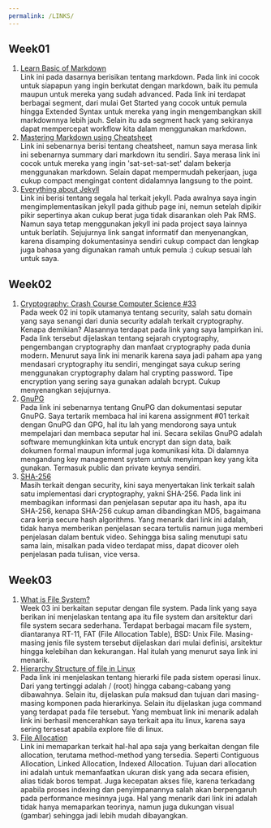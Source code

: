 ```yaml
---
permalink: /LINKS/
---
```


## Week01
1. [Learn Basic of Markdown](https://www.markdownguide.org/)\
Link ini pada dasarnya berisikan tentang markdown. Pada link ini cocok untuk siapapun yang ingin berkutat dengan markdown, baik itu pemula maupun untuk mereka yang sudah advanced. Pada link ini terdapat berbagai segment, dari mulai Get Started yang cocok untuk pemula hingga Extended Syntax untuk mereka yang ingin mengembangkan skill markdownnya lebih jauh. Selain itu ada segment hack yang sekiranya dapat mempercepat workflow kita dalam menggunakan markdown.
2. [Mastering Markdown using Cheatsheet](https://github.com/adam-p/markdown-here/wiki/Markdown-Cheatsheet)\
Link ini sebenarnya berisi tentang cheatsheet, namun saya merasa link ini sebenarnya summary dari markdown itu sendiri. Saya merasa link ini cocok untuk mereka yang ingin 'sat-set-sat-set' dalam bekerja menggunakan markdown. Selain dapat mempermudah pekerjaan, juga cukup compact mengingat content didalamnya langsung to the point.
3. [Everything about Jekyll](https://jekyllrb.com/docs/)\
Link ini berisi tentang segala hal terkait jekyll. Pada awalnya saya ingin mengimplementasikan jekyll pada github page ini, nemun setelah dipikir pikir sepertinya akan cukup berat juga tidak disarankan oleh Pak RMS. Namun saya tetap menggunakan jekyll ini pada project saya lainnya untuk berlatih. Sejujurnya link sangat informatif dan menyenangkan, karena disamping dokumentasinya sendiri cukup compact dan lengkap juga bahasa yang digunakan ramah untuk pemula :) cukup sesuai lah untuk saya.

## Week02
1. [Cryptography: Crash Course Computer Science #33](https://www.youtube.com/watch?v=jhXCTbFnK8o)\
Pada week 02 ini topik utamanya tentang security, salah satu domain yang saya senangi dari dunia security adalah terkait cryptography. Kenapa demikian? Alasannya terdapat pada link yang saya lampirkan ini. Pada link tersebut dijelaskan tentang sejarah cryptography, pengembangan cryptography dan manfaat cryptography pada dunia modern. Menurut saya link ini menarik karena saya jadi paham apa yang mendasari cryptography itu sendiri, mengingat saya cukup sering menggunakan cryptography dalam hal crypting password. Tipe encryption yang sering saya gunakan adalah bcrypt. Cukup menyenangkan sejujurnya.
2. [GnuPG](https://gnupg.org/documentation/guides.html)\
Pada link ini sebenarnya tentang GnuPG dan dokumentasi seputar GnuPG. Saya tertarik membaca hal ini karena assignment #01 terkait dengan GnuPG dan GPG, hal itu lah yang mendorong saya untuk mempelajari dan membaca seputar hal ini. Secara sekilas GnuPG adalah software memungkinkan kita untuk encrypt dan sign data, baik dokumen formal maupun informal juga komunikasi kita. Di dalamnya mengandung key management system untuk menyimpan key yang kita gunakan. Termasuk public dan private keynya sendiri.
3. [SHA-256](https://www.simplilearn.com/tutorials/cyber-security-tutorial/sha-256-algorithm)\
Masih terkait dengan security, kini saya menyertakan link terkait salah satu implementasi dari cryptography, yakni SHA-256. Pada link ini membagikan informasi dan penjelasan seputar apa itu hash, apa itu SHA-256, kenapa SHA-256 cukup aman dibandingkan MD5, bagaimana cara kerja secure hash algorithms. Yang menarik dari link ini adalah, tidak hanya memberikan penjelasan secara tertulis namun juga memberi penjelasan dalam bentuk video. Sehingga bisa saling menutupi satu sama lain, misalkan pada video terdapat miss, dapat dicover oleh penjelasan pada tulisan, vice versa.

## Week03
1. [What is File System?](http://web.cs.ucla.edu/classes/fall10/cs111/scribe/11a/)\
Week 03 ini berkaitan seputar dengan file system. Pada link yang saya berikan ini menjelaskan tentang apa itu file system dan arsitektur dari file system secara sederhana. Terdapat berbagai macam file system, diantaranya RT-11, FAT (File Allocation Table), BSD: Unix File. Masing-masing jenis file system tersebut dijelaskan dari mulai definisi, arsitektur hingga kelebihan dan kekurangan. Hal itulah yang menurut saya link ini menarik.
2. [Hierarchy Structure of file in Linux](https://www.geeksforgeeks.org/linux-file-hierarchy-structure/)\
Pada link ini menjelaskan tentang hierarki file pada sistem operasi linux. Dari yang tertinggi adalah / (root) hingga cabang-cabang yang dibawahnya. Selain itu, dijelaskan pula maksud dan tujuan dari masing-masing komponen pada hierarkinya. Selain itu dijelaskan juga command yang terdapat pada file tersebut. Yang membuat link ini menarik adalah link ini berhasil mencerahkan saya terkait apa itu linux, karena saya sering tersesat apabila explore file di linux.
3. [File Allocation](https://www.geeksforgeeks.org/file-allocation-methods/)\
Link ini memaparkan terkait hal-hal apa saja yang berkaitan dengan file allocation, terutama method-method yang tersedia. Seperti Contiguous Allocation, Linked Allocation, Indexed Allocation. Tujuan dari allocation ini adalah untuk memanfaatkan ukuran disk yang ada secara efisien, alias tidak boros tempat. Juga kecepatan akses file, karena terkadang apabila proses indexing dan penyimpanannya salah akan berpengaruh pada performance mesinnya juga. Hal yang menarik dari link ini adalah tidak hanya memaparkan teorinya, namun juga dukungan visual (gambar) sehingga jadi lebih mudah dibayangkan.